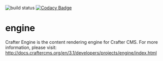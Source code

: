 ![build status](https://travis-ci.org/craftercms/engine.svg?branch=develop)
[![Codacy Badge](https://app.codacy.com/project/badge/Grade/76701e4a10e346378b96961dbc405864)](https://www.codacy.com/gh/craftercms/engine/dashboard?utm_source=github.com&amp;utm_medium=referral&amp;utm_content=craftercms/engine&amp;utm_campaign=Badge_Grade)

engine
======

Crafter Engine is the content rendering engine for Crafter CMS. For more information, please visit: http://docs.craftercms.org/en/3.1/developers/projects/engine/index.html
